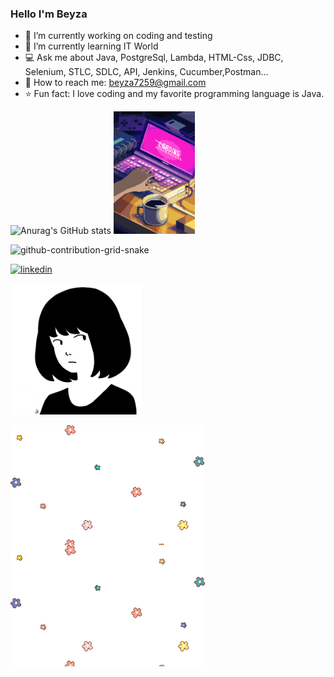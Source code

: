 ###  Hello I'm Beyza


- :blossom: I’m currently working on coding and testing
- :hibiscus: I’m currently learning IT World
- :computer: Ask me about Java, PostgreSql, Lambda, HTML-Css, JDBC, Selenium, STLC, SDLC, API, Jenkins, Cucumber,Postman...
- :love_letter: How to reach me: beyza7259@gmail.com
- :star: Fun fact: I love coding and my favorite programming language is Java.

![Anurag's GitHub stats](https://github-readme-stats.vercel.app/api?username=beyzaklc98&show_icons=true&theme=omni)
<img align=above width=130 src="https://github.com/SenaYcdl/SenaYcdl/blob/main/54b5b572a814ce721e1b01adabed5c84.gif" />

![github-contribution-grid-snake](https://user-images.githubusercontent.com/78317220/190580600-edd928b9-0191-4b8a-b1f5-b74fd09a5df4.gif)

[![linkedin](https://img.shields.io/badge/Linkedin-000000?style=for-the-badge&logo=Linkedin&logoColor=white)](https://www.linkedin.com/in/beyza-kilic-/)

<img align=beside width=210 src="https://github.com/SenaYcdl/SenaYcdl/blob/main/65bcebd0e225bc8fb2ad79fff09523ee.gif" />

<img align=center width=310 src="https://github.com/SenaYcdl/SenaYcdl/blob/main/3f11b653258af68f56efa1e944388c6a.gif" /><img align=beside width=311 
                                                                                                                             src="https://github.com/SenaYcdl/SenaYcdl/blob/main/3f11b653258af68f56efa1e944388c6a.gif" />
